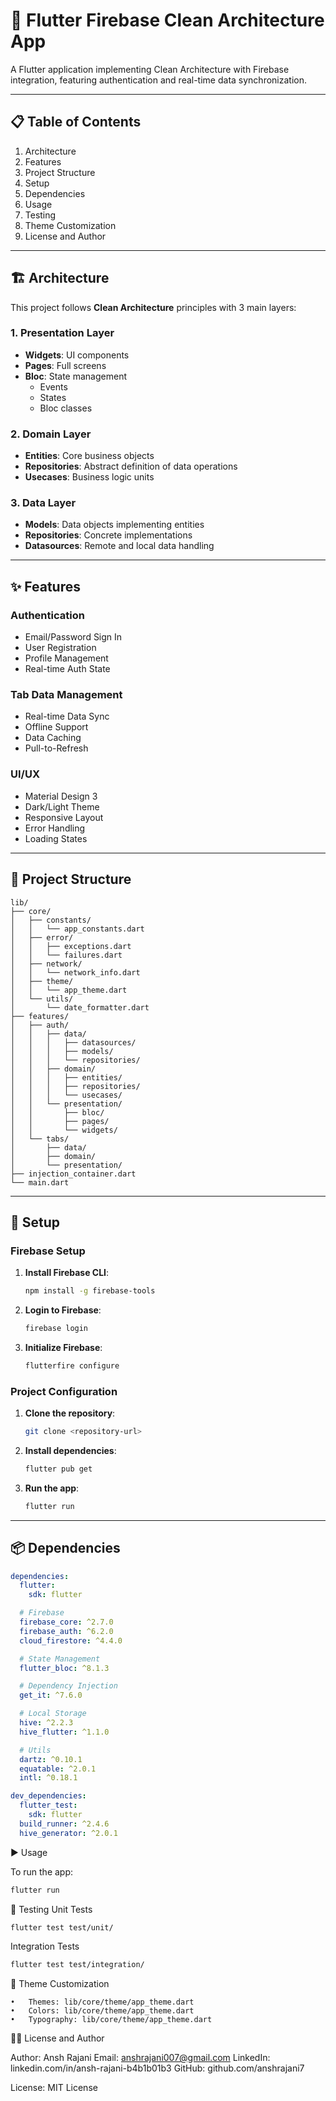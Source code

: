 # 📱 Flutter Firebase Clean Architecture App

A Flutter application implementing Clean Architecture with Firebase integration, featuring authentication and real-time data synchronization.

---

## 📋 Table of Contents
1. Architecture
2. Features
3. Project Structure
4. Setup
5. Dependencies
6. Usage
7. Testing
8. Theme Customization
9. License and Author

---

## 🏗 Architecture

This project follows **Clean Architecture** principles with 3 main layers:

### 1. Presentation Layer
- **Widgets**: UI components
- **Pages**: Full screens
- **Bloc**: State management
    - Events
    - States
    - Bloc classes

### 2. Domain Layer
- **Entities**: Core business objects
- **Repositories**: Abstract definition of data operations
- **Usecases**: Business logic units

### 3. Data Layer
- **Models**: Data objects implementing entities
- **Repositories**: Concrete implementations
- **Datasources**: Remote and local data handling

---

## ✨ Features

### Authentication
- Email/Password Sign In
- User Registration
- Profile Management
- Real-time Auth State

### Tab Data Management
- Real-time Data Sync
- Offline Support
- Data Caching
- Pull-to-Refresh

### UI/UX
- Material Design 3
- Dark/Light Theme
- Responsive Layout
- Error Handling
- Loading States

---

## 📁 Project Structure
````
lib/
├── core/
│   ├── constants/
│   │   └── app_constants.dart
│   ├── error/
│   │   ├── exceptions.dart
│   │   └── failures.dart
│   ├── network/
│   │   └── network_info.dart
│   ├── theme/
│   │   └── app_theme.dart
│   └── utils/
│       └── date_formatter.dart
├── features/
│   ├── auth/
│   │   ├── data/
│   │   │   ├── datasources/
│   │   │   ├── models/
│   │   │   └── repositories/
│   │   ├── domain/
│   │   │   ├── entities/
│   │   │   ├── repositories/
│   │   │   └── usecases/
│   │   └── presentation/
│   │       ├── bloc/
│   │       ├── pages/
│   │       └── widgets/
│   └── tabs/
│       ├── data/
│       ├── domain/
│       └── presentation/
├── injection_container.dart
└── main.dart
````
---

## 🚀 Setup

### Firebase Setup
1. **Install Firebase CLI**:
    ```bash
    npm install -g firebase-tools
    ```

2. **Login to Firebase**:
    ```bash
    firebase login
    ```

3. **Initialize Firebase**:
    ```bash
    flutterfire configure
    ```

### Project Configuration
1. **Clone the repository**:
    ```bash
    git clone <repository-url>
    ```

2. **Install dependencies**:
    ```bash
    flutter pub get
    ```

3. **Run the app**:
    ```bash
    flutter run
    ```

---

## 📦 Dependencies

```yaml
dependencies:
  flutter:
    sdk: flutter

  # Firebase
  firebase_core: ^2.7.0
  firebase_auth: ^6.2.0
  cloud_firestore: ^4.4.0

  # State Management
  flutter_bloc: ^8.1.3

  # Dependency Injection
  get_it: ^7.6.0

  # Local Storage
  hive: ^2.2.3
  hive_flutter: ^1.1.0

  # Utils
  dartz: ^0.10.1
  equatable: ^2.0.1
  intl: ^0.18.1

dev_dependencies:
  flutter_test:
    sdk: flutter
  build_runner: ^2.4.6
  hive_generator: ^2.0.1
````
▶️ Usage

To run the app:
```bash
flutter run
```

🧪 Testing
Unit Tests
```bash
flutter test test/unit/
```
Integration Tests
```bash
flutter test test/integration/
```

🎨 Theme Customization

	•	Themes: lib/core/theme/app_theme.dart
	•	Colors: lib/core/theme/app_theme.dart
	•	Typography: lib/core/theme/app_theme.dart


👨‍💻 License and Author

Author: Ansh Rajani
Email: anshrajani007@gmail.com
LinkedIn: linkedin.com/in/ansh-rajani-b4b1b01b3
GitHub: github.com/anshrajani7

License: MIT License
